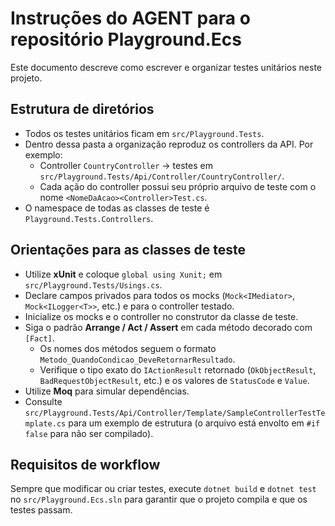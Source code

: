 # Instruções do AGENT para o repositório Playground.Ecs

Este documento descreve como escrever e organizar testes unitários neste projeto.

## Estrutura de diretórios

- Todos os testes unitários ficam em `src/Playground.Tests`.
- Dentro dessa pasta a organização reproduz os controllers da API. Por exemplo:
  - Controller `CountryController` -> testes em `src/Playground.Tests/Api/Controller/CountryController/`.
  - Cada ação do controller possui seu próprio arquivo de teste com o nome `<NomeDaAcao><Controller>Test.cs`.
- O namespace de todas as classes de teste é `Playground.Tests.Controllers`.

## Orientações para as classes de teste

- Utilize **xUnit** e coloque `global using Xunit;` em `src/Playground.Tests/Usings.cs`.
- Declare campos privados para todos os mocks (`Mock<IMediator>`, `Mock<ILogger<T>>`, etc.) e para o controller testado.
- Inicialize os mocks e o controller no construtor da classe de teste.
- Siga o padrão **Arrange / Act / Assert** em cada método decorado com `[Fact]`.
  - Os nomes dos métodos seguem o formato `Metodo_QuandoCondicao_DeveRetornarResultado`.
  - Verifique o tipo exato do `IActionResult` retornado (`OkObjectResult`, `BadRequestObjectResult`, etc.) e os valores de `StatusCode` e `Value`.
- Utilize **Moq** para simular dependências.
- Consulte `src/Playground.Tests/Api/Controller/Template/SampleControllerTestTemplate.cs` para um exemplo de estrutura (o arquivo está envolto em `#if false` para não ser compilado).

## Requisitos de workflow

Sempre que modificar ou criar testes, execute `dotnet build` e `dotnet test` no `src/Playground.Ecs.sln` para garantir que o projeto compila e que os testes passam.
